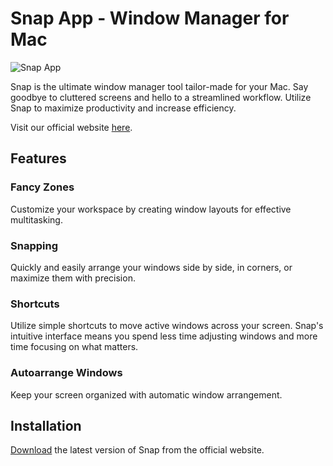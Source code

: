 # Snap App - Window Manager for Mac

![Snap App](https://freethinkel.dev/apps/snap/SnapLogo.png)

Snap is the ultimate window manager tool tailor-made for your Mac. Say goodbye to cluttered screens and hello to a streamlined workflow. Utilize Snap to maximize productivity and increase efficiency.

Visit our official website [here](https://freethinkel.dev/apps/snap/).

## Features

### Fancy Zones

Customize your workspace by creating window layouts for effective multitasking.

### Snapping

Quickly and easily arrange your windows side by side, in corners, or maximize them with precision.

### Shortcuts

Utilize simple shortcuts to move active windows across your screen. Snap's intuitive interface means you spend less time adjusting windows and more time focusing on what matters.

### Autoarrange Windows

Keep your screen organized with automatic window arrangement.

## Installation

[Download](https://freethinkel.dev/apps/snap/) the latest version of Snap from the official website.
